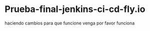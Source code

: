 # Prueba-final-jenkins-ci-cd-fly.io
 haciendo cambios para que funcione 
 venga por favor funciona 
